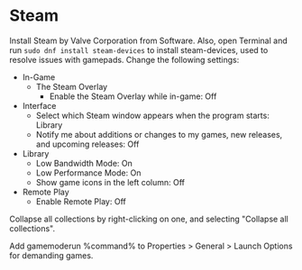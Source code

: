 # Steam

Install Steam by Valve Corporation from Software. Also, open Terminal and run `sudo dnf install steam-devices` to install steam-devices, used to resolve issues with gamepads. Change the following settings:

- In-Game
  - The Steam Overlay
    - Enable the Steam Overlay while in-game: Off
- Interface
  - Select which Steam window appears when the program starts: Library
  - Notify me about additions or changes to my games, new releases, and upcoming releases: Off
- Library
  - Low Bandwidth Mode: On
  - Low Performance Mode: On
  - Show game icons in the left column: Off
- Remote Play
  - Enable Remote Play: Off

Collapse all collections by right-clicking on one, and selecting "Collapse all collections".

Add gamemoderun %command% to Properties > General > Launch Options for demanding games.
